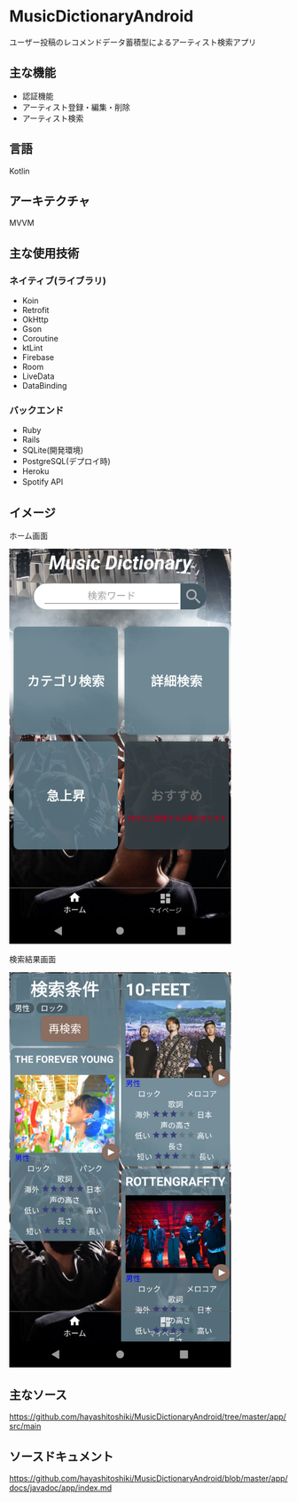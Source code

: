 # MusicDictionaryAndroid
 
ユーザー投稿のレコメンドデータ蓄積型によるアーティスト検索アプリ

## 主な機能
* 認証機能
* アーティスト登録・編集・削除
* アーティスト検索
 
## 言語
Kotlin

## アーキテクチャ
MVVM

## 主な使用技術
###  ネイティブ(ライブラリ)
* Koin
* Retrofit
* OkHttp
* Gson
* Coroutine
* ktLint
* Firebase
* Room
* LiveData
* DataBinding

### バックエンド
* Ruby  
* Rails  
* SQLite(開発環境)  
* PostgreSQL(デプロイ時)  
* Heroku  
* Spotify API　　




## イメージ
ホーム画面

<img src="https://github.com/hayashitoshiki/MusicDictionaryAndroid/blob/master/picture/music_dictionary_android_home.png" width="400">  

検索結果画面  

<img src="https://github.com/hayashitoshiki/MusicDictionaryAndroid/blob/master/picture/music_dictionary_android_result.png" width="400">  

## 主なソース

https://github.com/hayashitoshiki/MusicDictionaryAndroid/tree/master/app/src/main

## ソースドキュメント
https://github.com/hayashitoshiki/MusicDictionaryAndroid/blob/master/app/docs/javadoc/app/index.md
